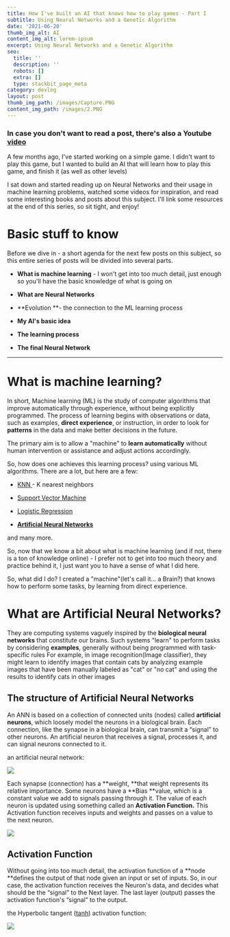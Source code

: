 ```yaml
---
title: How I've built an AI that knows how to play games - Part I
subtitle: Using Neural Networks and a Genetic Algorithm
date: '2021-06-20'
thumb_img_alt: AI
content_img_alt: lorem-ipsum
excerpt: Using Neural Networks and a Genetic Algorithm
seo:
  title: ''
  description: ''
  robots: []
  extra: []
  type: stackbit_page_meta
category: devlog
layout: post
thumb_img_path: /images/Capture.PNG
content_img_path: /images/2.PNG
---
```

### In case you don't want to read a post, there's also a Youtube [video](https://youtu.be/GycM61m3Em4)

A few months ago, I've started working on a simple game. I didn't want to play this game, but I wanted to build an AI that will learn how to play this game, and finish it (as well as other levels)

I sat down and started reading up on Neural Networks and their usage in machine learning problems, watched some videos for inspiration, and read some interesting books and posts about this subject. I'll link some resources at the end of this series, so sit tight, and enjoy!

# Basic stuff to know

Before we dive in - a short agenda for the next few posts on this subject, so this entire series of posts will be divided into several parts.

*   **What is machine learning** - I won't get into too much detail, just enough so you'll have the basic knowledge of what is going on

*   **What are Neural Networks**

<!---->

*   **Evolution **- the connection to the ML learning process

*   **My AI's basic idea**

*   **The learning process**

*   **The final Neural Network**

***

# What is machine learning?

In short, Machine learning (ML) is the study of computer algorithms that improve automatically through experience, without being explicitly programmed. The process of learning begins with observations or data, such as examples, **direct experience**, or instruction, in order to look for **patterns** in the data and make better decisions in the future.

The primary aim is to allow a "machine" to **learn automatically** without human intervention or assistance and adjust actions accordingly.

So, how does one achieves this learning process?
using various ML algorithms. There are a lot, but here are a few:

*   [KNN ](https://en.wikipedia.org/wiki/K-nearest_neighbors_algorithm)- K nearest neighbors

*   [Support Vector Machine](https://en.wikipedia.org/wiki/Support-vector_machine)

*   [Logistic Regression](https://en.wikipedia.org/wiki/Logistic_regression)

*   [**Artificial Neural Networks**](https://en.wikipedia.org/wiki/Artificial_neural_network) 

and many more.

So, now that we know a bit about what is machine learning (and if not, there is a ton of knowledge online) - I prefer not to get into too much theory and practice behind it, I just want you to have a sense of what I did here.

So, what did I do? I created a "machine"(let's call it... a Brain?) that knows how to perform some tasks, by learning from direct experience.

# What are Artificial Neural Networks?

They are computing systems vaguely inspired by the **biological neural networks** that constitute our brains. Such systems "learn" to perform tasks by considering **examples**, generally without being programmed with task-specific rules
For example, in image recognition(Image classifier), they might learn to identify images that contain cats by analyzing example images that have been manually labeled as "cat" or "no cat" and using the results to identify cats in other images

## The structure of Artificial Neural Networks

An ANN is based on a collection of connected units (nodes) called **artificial neurons**, which loosely model the neurons in a biological brain. Each connection, like the synapse in a biological brain, can transmit a “signal” to other neurons. An artificial neuron that receives a signal, processes it, and can signal neurons connected to it.

an artificial neural network:

![](/\_static/app-assets/images/512px-Multi-Layer_Neural_Network-Vector-Blank.svg.png)

Each synapse (connection) has a \*\*weight, \*\*that weight represents its relative importance.
Some neurons have a \*\*Bias \*\*value, which is a constant value we add to signals passing through it.
The value of each neuron is updated using something called an **Activation Function.**
This Activation function receives inputs and weights and passes on a value to the next neuron.

![](https://lh5.googleusercontent.com/zV269kpv4z8b4xFY5Gmfs9h5SGDR66dD7X3Bgus39OXUFjbW1fIOuLKBVDD0QvQPw8whMBEfvjyHhyyuR-00Wvd-dgYdzoW6-XFijk2dl5YiA\_1TavGtVy97x5u5xVuqXFWD4HACgXg)

## Activation Function

Without going into too much detail, the activation function of a \*\*node \*\*defines the output of that node given an input or set of inputs. So, in our case, the activation function receives the Neuron's data, and decides what should be the “signal” to the Next layer. The last layer (output) passes the activation function's “signal” to the output.

the Hyperbolic tangent ([tanh](https://en.wikipedia.org/wiki/Hyperbolic_function#Hyperbolic_tangent)) activation function:

![](https://lh3.googleusercontent.com/gf4SvrmE-Vs\_6yOhlhDMv_Y7vvLgOv3lu5PO-e8IJLHQ5OIJ9EARt3CjYIG7Eo7SmJXi026mlmbzuq6KrgLI0w3LLdKin1wvGSEZGvQpRUHesHrmNpGyJip5vryWAfluQIAnxxiwcVY)
